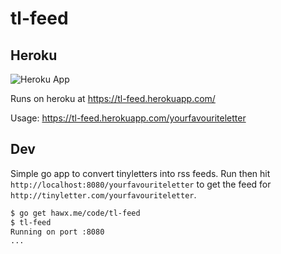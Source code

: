 # tl-feed

## Heroku

![Heroku App](http://heroku-badges.herokuapp.com/?app=tl-feed&root=health)

Runs on heroku at https://tl-feed.herokuapp.com/

Usage: https://tl-feed.herokuapp.com/yourfavouriteletter

## Dev

Simple go app to convert tinyletters into rss feeds. Run then hit
`http://localhost:8080/yourfavouriteletter` to get the feed for
`http://tinyletter.com/yourfavouriteletter`.

``` bash
$ go get hawx.me/code/tl-feed
$ tl-feed
Running on port :8080
...
```
